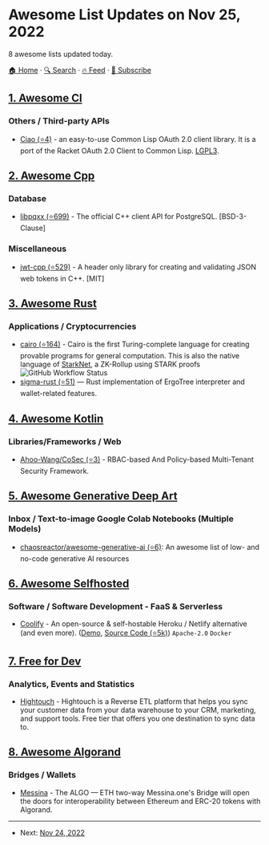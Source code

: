 # Awesome List Updates on Nov 25, 2022

8 awesome lists updated today.

[🏠 Home](/README.md) · [🔍 Search](https://www.trackawesomelist.com/search/) · [🔥 Feed](https://www.trackawesomelist.com/rss.xml) · [📮 Subscribe](https://trackawesomelist.us17.list-manage.com/subscribe?u=d2f0117aa829c83a63ec63c2f&id=36a103854c)



## [1. Awesome Cl](/content/CodyReichert/awesome-cl/README.md)

### Others / Third-party APIs

*   [Ciao (⭐4)](https://github.com/kjinho/ciao) - an easy-to-use Common Lisp OAuth 2.0 client library. It is a port of the Racket OAuth 2.0 Client to Common Lisp. [LGPL3](https://www.gnu.org/licenses/lgpl-3.0.en.html).

## [2. Awesome Cpp](/content/fffaraz/awesome-cpp/README.md)

### Database

*   [libpqxx (⭐699)](https://github.com/jtv/libpqxx) - The official C++ client API for PostgreSQL. \[BSD-3-Clause]

### Miscellaneous

*   [jwt-cpp (⭐529)](https://github.com/Thalhammer/jwt-cpp) - A header only library for creating and validating JSON web tokens in C++. \[MIT]

## [3. Awesome Rust](/content/rust-unofficial/awesome-rust/README.md)

### Applications / Cryptocurrencies

*   [cairo (⭐164)](https://github.com/starkware-libs/cairo) - Cairo is the first Turing-complete language for creating provable programs for general computation. This is also the native language of [StarkNet](https://starknet.io), a ZK-Rollup using STARK proofs ![GitHub Workflow Status](https://img.shields.io/github/workflow/status/starkware-libs/cairo/CI?style=flat-square\&logo=github)
*   [sigma-rust (⭐51)](https://github.com/ergoplatform/sigma-rust) — Rust implementation of ErgoTree interpreter and wallet-related features.

## [4. Awesome Kotlin](/content/KotlinBy/awesome-kotlin/README.md)

### Libraries/Frameworks / Web

*   [Ahoo-Wang/CoSec (⭐3)](https://github.com/Ahoo-Wang/CoSec) - RBAC-based And Policy-based Multi-Tenant Security Framework.

## [5. Awesome Generative Deep Art](/content/filipecalegario/awesome-generative-deep-art/README.md)

### Inbox / Text-to-image Google Colab Notebooks (Multiple Models)

*   [chaosreactor/awesome-generative-ai (⭐6)](https://github.com/chaosreactor/awesome-generative-ai): An awesome list of low- and no-code generative AI resources

## [6. Awesome Selfhosted](/content/awesome-selfhosted/awesome-selfhosted/README.md)

### Software / Software Development - FaaS & Serverless

*   [Coolify](https://coolify.io/) - An open-source & self-hostable Heroku / Netlify alternative (and even more). ([Demo](https://demo.coolify.io/), [Source Code (⭐5k)](https://github.com/coollabsio/coolify)) `Apache-2.0` `Docker`

## [7. Free for Dev](/content/ripienaar/free-for-dev/README.md)

### Analytics, Events and Statistics

*   [Hightouch](https://hightouch.com/) - Hightouch is a Reverse ETL platform that helps you sync your customer data from your data warehouse to your CRM, marketing, and support tools. Free tier that offers you one destination to sync data to.

## [8. Awesome Algorand](/content/aorumbayev/awesome-algorand/README.md)

### Bridges / Wallets

*   [Messina](https://messina.one/) - The ALGO — ETH two-way Messina.one's Bridge will open the doors for interoperability between Ethereum and ERC-20 tokens with Algorand.

---

- Next: [Nov 24, 2022](/content/2022/11/24/README.md)
